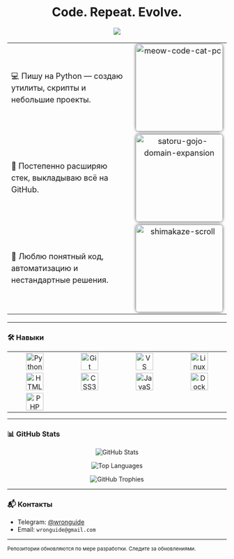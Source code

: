 <h1 align="center">Code. Repeat. Evolve.</h1>

<p align="center">
  <img src="https://readme-typing-svg.herokuapp.com?font=Fira+Code&size=22&pause=1000&color=F7768E&width=435&lines=Пишу+код...;Тестирую+моды...;Запускаю+кошачью+революцию...;Мои скрипты мурлычат...;У меня баг. Но он мне нравится!" />
</p>

<table align="center" width="100%" cellpadding="10" style="table-layout: fixed; font-size: 18px; line-height: 1.5;">
  <tr>
    <td width="70%" valign="middle" style="padding-right: 10px;">
      💻 Пишу на Python — создаю утилиты, скрипты и небольшие проекты.
    </td>
    <td width="30%" align="center" valign="middle">
      <img src="https://github.com/user-attachments/assets/8ab5ff5c-9189-4c65-b9f1-c2bd70fa97ca" alt="meow-code-cat-pc" width="200px" style="border-radius: 8px; box-shadow: 0 0 6px #555;" />
    </td>
  </tr>
  <tr>
    <td width="70%" valign="middle" style="padding-right: 10px;">
      🚀 Постепенно расширяю стек, выкладываю всё на GitHub.
    </td>
    <td width="30%" align="center" valign="middle">
      <img src="https://github.com/user-attachments/assets/51f284bf-be88-4bdb-b5b9-3fdb11fe265a" alt="satoru-gojo-domain-expansion" width="200px" style="border-radius: 8px; box-shadow: 0 0 6px #555;" />
    </td>
  </tr>
  <tr>
    <td width="70%" valign="middle" style="padding-right: 10px;">
      🤘 Люблю понятный код, автоматизацию и нестандартные решения.
    </td>
    <td width="30%" align="center" valign="middle">
      <img src="https://github.com/user-attachments/assets/3d0641c6-e3ad-4799-9744-1b32c48c664a" alt="shimakaze-scroll" width="200px" style="border-radius: 8px; box-shadow: 0 0 6px #555;" />
    </td>
  </tr>
</table>

---

### 🛠️ Навыки

<table align="center" style="margin:auto;">
  <tr>
    <td align="center" width="150">
      <img src="https://img.shields.io/badge/-Python-333333?style=flat&logo=python" alt="Python" height="40"/>
    </td>
    <td align="center" width="150">
      <img src="https://img.shields.io/badge/-Git-333333?style=flat&logo=git" alt="Git" height="40"/>
    </td>
    <td align="center" width="150">
      <img src="https://img.shields.io/badge/-VS%20Code-333333?style=flat&logo=visual-studio-code" alt="VS Code" height="40"/>
    </td>
    <td align="center" width="150">
      <img src="https://img.shields.io/badge/-Linux-333333?style=flat&logo=linux" alt="Linux" height="40"/>
    </td>
  </tr>
  <tr>
    <td align="center" width="150">
      <img src="https://img.shields.io/badge/-HTML5-E34F26?style=flat&logo=html5" alt="HTML5" height="40"/>
    </td>
    <td align="center" width="150">
      <img src="https://img.shields.io/badge/-CSS3-1572B6?style=flat&logo=css3" alt="CSS3" height="40"/>
    </td>
    <td align="center" width="150">
      <img src="https://img.shields.io/badge/-JavaScript-F7DF1E?style=flat&logo=javascript&logoColor=black" alt="JavaScript" height="40"/>
    </td>
    <td align="center" width="150">
      <img src="https://img.shields.io/badge/-Docker-2496ED?style=flat&logo=docker" alt="Docker" height="40"/>
    </td>
  </tr>
  <tr>
    <td align="center" width="150">
      <img src="https://img.shields.io/badge/-PHP-777BB4?style=flat&logo=php&logoColor=white" alt="PHP" height="40"/>
    </td>
  </tr>
</table>

---

### 📊 GitHub Stats

<p align="center">
  <img src="https://github-readme-stats.vercel.app/api?username=wronguide&show_icons=true&theme=default" alt="GitHub Stats" />
</p>
<p align="center">
  <img src="https://github-readme-stats.vercel.app/api/top-langs/?username=wronguide&layout=compact" alt="Top Languages" />
</p>
<p align="center">
  <img src="https://github-profile-trophy.vercel.app/?username=wronguide&theme=flat" alt="GitHub Trophies" />
</p>

---

### 📬 Контакты

- Telegram: [@wronguide](https://t.me/wronguide)  
- Email: `wronguide@gmail.com`

---

<sub>Репозитории обновляются по мере разработки. Следите за обновлениями.</sub>
